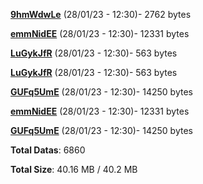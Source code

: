 [**9hmWdwLe**](/data/9hmWdwLe.txt) (28/01/23 - 12:30)- 2762 bytes

[**emmNidEE**](/data/emmNidEE.txt) (28/01/23 - 12:30)- 12331 bytes

[**LuGykJfR**](/data/LuGykJfR.txt) (28/01/23 - 12:30)- 563 bytes

[**LuGykJfR**](/data/LuGykJfR.txt) (28/01/23 - 12:30)- 563 bytes

[**GUFq5UmE**](/data/GUFq5UmE.txt) (28/01/23 - 12:30)- 14250 bytes

[**emmNidEE**](/data/emmNidEE.txt) (28/01/23 - 12:30)- 12331 bytes

[**GUFq5UmE**](/data/GUFq5UmE.txt) (28/01/23 - 12:30)- 14250 bytes

**Total Datas**: 6860

**Total Size**: 40.16 MB / 40.2 MB